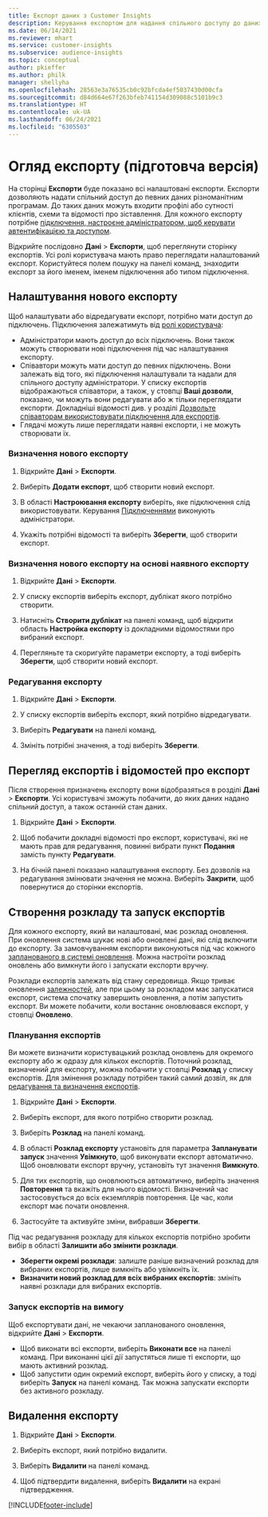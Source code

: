 ```yaml
---
title: Експорт даних з Customer Insights
description: Керування експортом для надання спільного доступу до даних.
ms.date: 06/14/2021
ms.reviewer: mhart
ms.service: customer-insights
ms.subservice: audience-insights
ms.topic: conceptual
author: pkieffer
ms.author: philk
manager: shellyha
ms.openlocfilehash: 28563e3a76535cb0c92bfcda4ef5037430d00cfa
ms.sourcegitcommit: d84d664e67f263bfeb741154d309088c5101b9c3
ms.translationtype: HT
ms.contentlocale: uk-UA
ms.lasthandoff: 06/24/2021
ms.locfileid: "6305503"
---
```

# <a name="exports-preview-overview"></a>Огляд експорту (підготовча версія)

На сторінці **Експорти** буде показано всі налаштовані експорти. Експорти дозволяють надати спільний доступ до певних даних різноманітним програмам. До таких даних можуть входити профілі або сутності клієнтів, схеми та відомості про зіставлення. Для кожного експорту потрібне [підключення, настроєне адміністратором, щоб керувати автентифікацією та доступом](connections.md).

Відкрийте послідовно **Дані** > **Експорти**, щоб переглянути сторінку експортів. Усі ролі користувача мають право переглядати налаштований експорт. Користуйтеся полем пошуку на панелі команд, знаходити експорт за його іменем, іменем підключення або типом підключення.

## <a name="set-up-a-new-export"></a>Налаштування нового експорту

Щоб налаштувати або відредагувати експорт, потрібно мати доступ до підключень. Підключення залежатимуть від [ролі користувача](permissions.md):
- Адміністратори мають доступ до всіх підключень. Вони також можуть створювати нові підключення під час налаштування експорту.
- Співавтори можуть мати доступ до певних підключень. Вони залежать від того, які підключення налаштували та надали для спільного доступу адміністратори. У списку експортів відображаються співавтори, а також, у стовпці **Ваші дозволи**, показано, чи можуть вони редагувати або ж тільки переглядати експорти. Докладніші відомості див. у розділі [Дозвольте співавторам використовувати підключення для експортів](connections.md#allow-contributors-to-use-a-connection-for-exports).
- Глядачі можуть лише переглядати наявні експорти, і не можуть створювати їх.

### <a name="define-a-new-export"></a>Визначення нового експорту

1. Відкрийте **Дані** > **Експорти**.

1. Виберіть **Додати експорт**, щоб створити новий експорт.

1. В області **Настроювання експорту** виберіть, яке підключення слід використовувати. Керування [Підключеннями](connections.md) виконують адміністратори. 

1. Укажіть потрібні відомості та виберіть **Зберегти**, щоб створити експорт.

### <a name="define-a-new-export-based-on-an-existing-export"></a>Визначення нового експорту на основі наявного експорту

1. Відкрийте **Дані** > **Експорти**.

1. У списку експортів виберіть експорт, дублікат якого потрібно створити.

1. Натисніть **Створити дублікат** на панелі команд, щоб відкрити область **Настройка експорту** із докладними відомостями про вибраний експорт.

1. Перегляньте та скоригуйте параметри експорту, а тоді виберіть **Зберегти**, щоб створити новий експорт.

### <a name="edit-an-export"></a>Редагування експорту

1. Відкрийте **Дані** > **Експорти**.

1. У списку експортів виберіть експорт, який потрібно відредагувати.

1. Виберіть **Редагувати** на панелі команд.

1. Змініть потрібні значення, а тоді виберіть **Зберегти**.

## <a name="view-exports-and-export-details"></a>Перегляд експортів і відомостей про експорт

Після створення призначень експорту вони відобразяться в розділі **Дані** > **Експорти**. Усі користувачі зможуть побачити, до яких даних надано спільний доступ, а також останній стан даних.

1. Відкрийте **Дані** > **Експорти**.

1. Щоб побачити докладні відомості про експорт, користувачі, які не мають прав для редагування, повинні вибрати пункт **Подання** замість пункту **Редагувати**.

1. На бічній панелі показано налаштування експорту. Без дозволів на редагування змінювати значення не можна. Виберіть **Закрити**, щоб повернутися до сторінки експортів.

## <a name="schedule-and-run-exports"></a>Створення розкладу та запуск експортів

Для кожного експорту, який ви налаштовані, має розклад оновлення. При оновлення система шукає нові або оновлені дані, які слід включити до експорту. За замовчуванням експорти виконуються під час кожного [запланованого в системі оновлення](system.md#schedule-tab). Можна настроїти розклад оновлень або вимкнути його і запускати експорти вручну.

Розклади експортів залежать від стану середовища. Якщо триває оновлення [залежностей](system.md#refresh-policies), але при цьому за розкладом має запускатися експорт, система спочатку завершить оновлення, а потім запустить експорт. Ви можете побачити, коли востаннє оновлювався експорт, у стовпці **Оновлено**.

### <a name="schedule-exports"></a>Планування експортів

Ви можете визначити користувацький розклад оновлень для окремого експорту або ж одразу для кількох експортів. Поточний розклад, визначений для експорту, можна побачити у стовпці **Розклад** у списку експортів. Для змінення розкладу потрібен такий самий дозвіл, як для [редагування та визначення експортів](export-destinations.md#set-up-a-new-export). 

1. Відкрийте **Дані** > **Експорти**.

1. Виберіть експорт, для якого потрібно створити розклад.

1. Виберіть **Розклад** на панелі команд.

1. В області **Розклад експорту** установіть для параметра **Запланувати запуск** значення **Увімкнуто**, щоб виконувати експорт автоматично. Щоб оновлювати експорт вручну, установіть тут значення **Вимкнуто**.

1. Для тих експортів, що оновлюються автоматично, виберіть значення **Повторення** та вкажіть для нього відомості. Визначений час застосовується до всіх екземплярів повторення. Це час, коли експорт має почати оновлення.

1. Застосуйте та активуйте зміни, вибравши **Зберегти**.

Під час редагування розкладу для кількох експортів потрібно зробити вибір в області **Залишити або змінити розклади**.
- **Зберегти окремі розклади**: залиште раніше визначений розклад для вибраних експортів, лише вимкніть або увімкніть їх.
- **Визначити новий розклад для всіх вибраних експортів**: змініть наявні розклади для вибраних експортів.

### <a name="run-exports-on-demand"></a>Запуск експортів на вимогу

Щоб експортувати дані, не чекаючи запланованого оновлення, відкрийте **Дані** > **Експорти**.

- Щоб виконати всі експорти, виберіть **Виконати все** на панелі команд. При виконанні цієї дії запустяться лише ті експорти, що мають активний розклад.
- Щоб запустити один окремий експорт, виберіть його у списку, а тоді виберіть **Запуск** на панелі команд. Так можна запускати експорти без активного розкладу. 

## <a name="remove-an-export"></a>Видалення експорту

1. Відкрийте **Дані** > **Експорти**.

1. Виберіть експорт, який потрібно видалити.

1. Виберіть **Видалити** на панелі команд.

1. Щоб підтвердити видалення, виберіть **Видалити** на екрані підтвердження.


[!INCLUDE[footer-include](../includes/footer-banner.md)]
